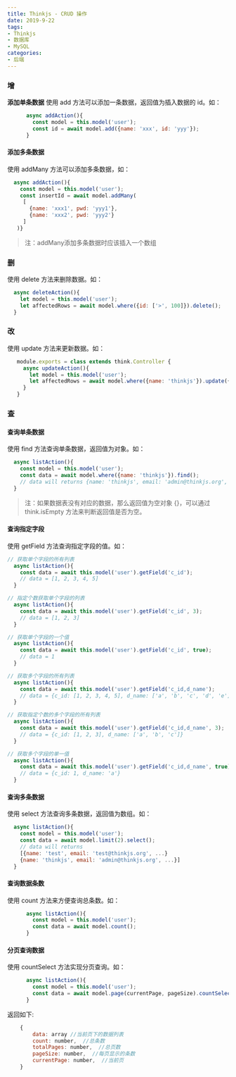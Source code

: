 ```yaml
---
title: Thinkjs - CRUD 操作
date: 2019-9-22
tags:
- Thinkjs
- 数据库
- MySQL
categories:
- 后端
---
```

### 增
**添加单条数据**
使用 add 方法可以添加一条数据，返回值为插入数据的 id。如：
```javascript
      async addAction(){
        const model = this.model('user');
        const id = await model.add({name: 'xxx', id: 'yyy'});
      }
```
#### **添加多条数据**
使用 addMany 方法可以添加多条数据，如：
```javascript
  async addAction(){
    const model = this.model('user');
    const insertId = await model.addMany(
     [
       {name: 'xxx1', pwd: 'yyy1'},
       {name: 'xxx2', pwd: 'yyy2'}
     ]
   )}
```
>注：addMany添加多条数据时应该插入一个数组
<!--more-->

### 删
使用 delete 方法来删除数据。如：
```javascript
  async deleteAction(){
    let model = this.model('user');
    let affectedRows = await model.where({id: ['>', 100]}).delete();
  }
```
### 改
使用 update 方法来更新数据。如：
```javascript
   module.exports = class extends think.Controller {
     async updateAction(){
       let model = this.model('user');
       let affectedRows = await model.where({name: 'thinkjs'}).update({email: 'admin@thinkjs.org'});
     }
   }
```
### 查
#### **查询单条数据**
使用 find 方法查询单条数据，返回值为对象。如：
```javascript
  async listAction(){
    const model = this.model('user');
    const data = await model.where({name: 'thinkjs'}).find();
    // data will returns {name: 'thinkjs', email: 'admin@thinkjs.org', ...}
  } 
```
>注：如果数据表没有对应的数据，那么返回值为空对象 {}，可以通过 think.isEmpty 方法来判断返回值是否为空。


#### **查询指定字段**
使用 getField 方法查询指定字段的值。如：
```javascript
// 获取单个字段的所有列表 
  async listAction(){
    const data = await this.model('user').getField('c_id');
    // data = [1, 2, 3, 4, 5]
  }

// 指定个数获取单个字段的列表
  async listAction(){
    const data = await this.model('user').getField('c_id', 3);
    // data = [1, 2, 3]
  }

// 获取单个字段的一个值
  async listAction(){
    const data = await this.model('user').getField('c_id', true);
    // data = 1
  }

// 获取多个字段的所有列表
  async listAction(){
    const data = await this.model('user').getField('c_id,d_name');
    // data = {c_id: [1, 2, 3, 4, 5], d_name: ['a', 'b', 'c', 'd', 'e']}
  }

// 获取指定个数的多个字段的所有列表
  async listAction(){
    const data = await this.model('user').getField('c_id,d_name', 3);
    // data = {c_id: [1, 2, 3], d_name: ['a', 'b', 'c']}
  }

// 获取多个字段的单一值 
  async listAction(){
    const data = await this.model('user').getField('c_id,d_name', true);
    // data = {c_id: 1, d_name: 'a'}
  }
```
#### **查询多条数据**
使用 select 方法查询多条数据，返回值为数组。如：
```javascript
  async listAction(){
    const model = this.model('user');
    const data = await model.limit(2).select();
    // data will returns 
    [{name: 'test', email: 'test@thinkjs.org', ...}
    {name: 'thinkjs', email: 'admin@thinkjs.org', ...}]
  }
```
#### **查询数据条数**
使用 count 方法来方便查询总条数。如：
```javascript
      async listAction(){
        const model = this.model('user');
        const data = await model.count();
      }
```
#### **分页查询数据**
使用 countSelect 方法实现分页查询。如：
```javascript
      async listAction(){
        const model = this.model('user');
        const data = await model.page(currentPage, pageSize).countSelect();
      }
```
返回如下:
```javascript
    {
        data: array //当前页下的数据列表
        count: number,  //总条数
        totalPages: number,  //总页数
        pageSize: number,  //每页显示的条数
        currentPage: number,  //当前页
    }
```
